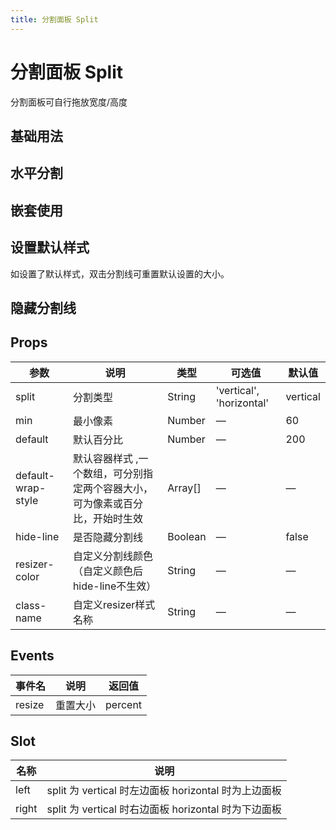 ```yaml
---
title: 分割面板 Split
---
```


<b-back-top></b-back-top>

# 分割面板 Split

分割面板可自行拖放宽度/高度

## 基础用法

<preview path="./demo/Split/Basic.vue"></preview>

## 水平分割

<preview path="./demo/Split/Horizontal.vue"></preview>

## 嵌套使用

<preview path="./demo/Split/Mixed.vue"></preview>

## 设置默认样式

如设置了默认样式，双击分割线可重置默认设置的大小。

<preview path="./demo/Split/Normal.vue"></preview>

## 隐藏分割线

<preview path="./demo/Split/HideLine.vue"></preview>

## Props

| 参数               | 说明                                                                         | 类型    | 可选值                   | 默认值   |
| ------------------ | ---------------------------------------------------------------------------- | ------- | ------------------------ | -------- |
| split              | 分割类型                                                                     | String  | 'vertical', 'horizontal' | vertical |
| min                | 最小像素                                                                     | Number  | —                        | 60       |
| default            | 默认百分比                                                                   | Number  | —                        | 200      |
| default-wrap-style | 默认容器样式 ,一个数组，可分别指定两个容器大小，可为像素或百分比，开始时生效 | Array[] | —                        | —        |
| hide-line          | 是否隐藏分割线                                                               | Boolean | —                        | false    |
| resizer-color      | 自定义分割线颜色（自定义颜色后hide-line不生效）                              | String  | —                        | —        |
| class-name         | 自定义resizer样式名称                                                        | String  | —                        | —        |

## Events

| 事件名 | 说明     | 返回值  |
| ------ | -------- | ------- |
| resize | 重置大小 | percent |

## Slot

| 名称  | 说明                                                 |
| ----- | ---------------------------------------------------- |
| left  | split 为 vertical 时左边面板 horizontal 时为上边面板 |
| right | split 为 vertical 时右边面板 horizontal 时为下边面板 |

